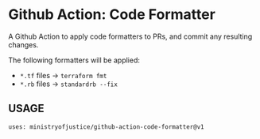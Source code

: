 # Github Action: Code Formatter

A Github Action to apply code formatters to PRs, and commit any resulting changes.

The following formatters will be applied:

* `*.tf` files -> `terraform fmt`
* `*.rb` files -> `standardrb --fix`

## USAGE

```
uses: ministryofjustice/github-action-code-formatter@v1
```

